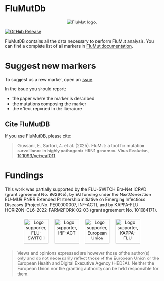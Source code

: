# FluMutDb

<p align="center">
    <picture>
      <source media="(prefers-color-scheme: dark)" srcset=".github/images/flumut_logo_w.png">
      <source media="(prefers-color-scheme: light)" srcset=".github/images/flumut_logo_b.png">
      <img alt="FluMut logo." src=".github/images/flumut_logo_b.png">
    </picture>
</p>

[![GitHub Release](https://img.shields.io/github/v/release/izsvenezie-virology/FluMutDB?label=FluMutDB)](https://github.com/izsvenezie-virology/FluMutDB/releases/latest/)

FluMutDB contains all the data necessary to perform FluMut analysis.
You can find a complete list of all markers in [FluMut documentation](https://izsvenezie-virology.github.io/FluMut/docs/markers).

# Suggest new markers

To suggest us a new marker, open an [issue](https://github.com/izsvenezie-virology/FluMutDB/issues/new?assignees=&labels=&projects=&template=new-marker-request.md&title=).

In the issue you should report:

- the paper where the marker is described
- the mutations composing the marker
- the effect reported in the literature

## Cite FluMutDB

If you use FluMutDB, please cite:

> Giussani, E., Sartori, A. et al. (2025). FluMut: a tool for mutation surveillance in highly pathogenic H5N1 genomes. Virus Evolution, [10.1093/ve/veaf011](https://doi.org/10.1093/ve/veaf011).

# Fundings

This work was partially supported by the FLU-SWITCH Era-Net ICRAD (grant agreement No. 862605), by EU funding under the NextGeneration EU-MUR PNRR Extended Partnership initiative on Emerging Infectious Diseases (Project No. PE00000007, INF-ACT), and by KAPPA-FLU HORIZON-CL6-2022-FARM2FORK-02-03 (grant agreement No. 101084171).

<p align="center" margin="10px">
    <img style="height:80px;margin:8px" alt="Logo supporter, FLU-SWITCH" src=".github/images/Logo-Flu-Switch.png"/>
    <img style="height:80px;margin:8px" alt="Logo supporter, INF-ACT" src=".github/images/Logo-Inf-act.jpg"/>
    <img style="height:80px;margin:8px" alt="Logo supporter, European Union" src=".github/images/Logo-eu.png"/>
    <img style="height:80px;margin:8px" alt="Logo supporter, KAPPA-FLU" src=".github/images/logo-kappa-flu.jpg"/>
</p>

> Views and opinions expressed are however those of the author(s) only and do not necessarily reflect those of the European Union or the European Health and Digital Executive Agency (HEDEA).
> Neither the European Union nor the granting authority can be held responsible for them.
